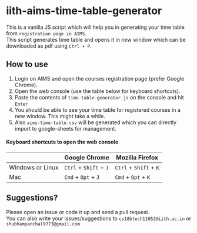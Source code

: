 # iith-aims-time-table-generator  
This is a vanilla JS script which will help you in generating your time table from `registration page in AIMS`.  
This script generates time table and opens it in new window which can be downloaded as pdf using `Ctrl + P`.

## How to use  
1. Login on AIMS and open the courses registration page (prefer Google Chrome).  
2. Open the web console (use the table below for keyboard shortcuts).  
3. Paste the contents of `time-table-generator.js` on the console and hit `Enter`  
4. You should be able to see your time table for registered courses in a new window. This might take a while.  
5. Also `aims-time-table.csv` will be generated which you can directly import to google-sheets for management.  

#### Keyboard shortcuts to open the web console  
| | Google Chrome | Mozilla Firefox |
| --- | --- | --- |
| Windows or Linux | `Ctrl` + `Shift` + `J` | `Ctrl` + `Shift` + `K` |
| Mac | `Cmd` + `Opt` + `J` | `Cmd` + `Opt` + `K` |

## Suggestions?
Please open an issue or code it up and send a pull request.  
You can also write your issues/suggestions to `cs18btech11052@iith.ac.in` or `shubhampanchal9773@gmail.com`  

